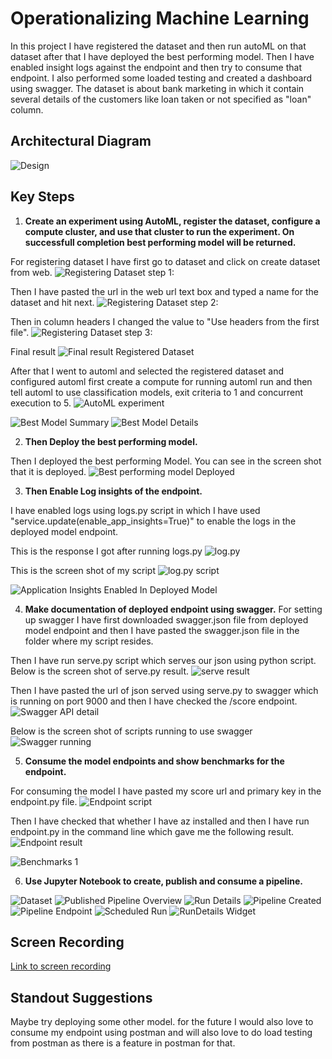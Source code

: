 

# Operationalizing Machine Learning

In this project I have registered the dataset and then run autoML on that dataset after that I have deployed the best performing model. Then I have enabled insight logs against the endpoint and then try to consume that endpoint. I also performed some loaded testing and created a dashboard using swagger. The dataset is about bank marketing in which it contain several details of the customers like loan taken or not specified as "loan" column.

## Architectural Diagram
![Design](https://github.com/Sabyh/nd00333_AZMLND_C2/blob/master/Architecture-diagram.jpg)


## Key Steps
1. **Create an experiment using AutoML, register the dataset, configure a compute cluster, and use that cluster to run the experiment. On successfull completion best performing model will be returned.**

For registering dataset I have first go to dataset and click on create dataset from web.
![Registering Dataset step 1:](https://github.com/Sabyh/nd00333_AZMLND_C2/blob/master/registered-dataset3.PNG)

Then I have pasted the url in the web url text box and typed a name for the dataset and hit next.
![Registering Dataset step 2:](https://github.com/Sabyh/nd00333_AZMLND_C2/blob/master/registered-dataset4.PNG)

Then in column headers I changed the value to "Use headers from the first file".
![Registering Dataset step 3:](https://github.com/Sabyh/nd00333_AZMLND_C2/blob/master/registered-dataset5.PNG)

Final result
![Final result Registered Dataset](https://github.com/Sabyh/nd00333_AZMLND_C2/blob/master/datasets.PNG)

After that I went to automl and selected the registered dataset and configured automl first create a compute for running automl run and then tell automl to use classification models, exit criteria to 1 and concurrent execution to 5.
![AutoML experiment](https://github.com/Sabyh/nd00333_AZMLND_C2/blob/master/experiment-completed.PNG)


![Best Model Summary](https://github.com/Sabyh/nd00333_AZMLND_C2/blob/master/4.PNG)
![Best Model Details](https://github.com/Sabyh/nd00333_AZMLND_C2/blob/master/5.PNG)

2. **Then Deploy the best performing model.**

Then I deployed the best performing Model. You can see in the screen shot that it is deployed.
![Best performing model Deployed](https://github.com/Sabyh/nd00333_AZMLND_C2/blob/master/best-performing-model.PNG)

3. **Then Enable Log insights of the endpoint.**

I have enabled logs using logs.py script in which I have used "service.update(enable_app_insights=True)" to enable the logs in the deployed model endpoint.

This is the response I got after running logs.py
![log.py](https://github.com/Sabyh/nd00333_AZMLND_C2/blob/master/logs-running.PNG)

This is the screen shot of my script
![log.py script](https://github.com/Sabyh/nd00333_AZMLND_C2/blob/master/enable-log.PNG)

![Application Insights Enabled In Deployed Model](https://github.com/Sabyh/nd00333_AZMLND_C2/blob/master/8.PNG)

4. **Make documentation of deployed endpoint using swagger.**
For setting up swagger I have first downloaded swagger.json file from deployed model endpoint and then I have pasted the swagger.json file in the folder where my script resides. 

Then I have run serve.py script which serves our json using python script. Below is the screen shot of serve.py result. 
![serve result](https://github.com/Sabyh/nd00333_AZMLND_C2/blob/master/swagger-json.PNG)

Then I have pasted the url of json served using serve.py to swagger which is running on port 9000 and then I have checked the /score endpoint.
![Swagger API detail](https://github.com/Sabyh/nd00333_AZMLND_C2/blob/master/swagger-info.PNG)

Below is the screen shot of scripts running to use swagger
![Swagger running](https://github.com/Sabyh/nd00333_AZMLND_C2/blob/master/swagger-running.PNG)


5. **Consume the model endpoints and show benchmarks for the endpoint.**

For consuming the model I have pasted my score url and primary key in the endpoint.py file.
![Endpoint script](https://github.com/Sabyh/nd00333_AZMLND_C2/blob/master/endpoint.PNG)

Then I have checked that whether I have az installed and then I have run endpoint.py in the command line which gave me the following result.
![Endpoint result](https://github.com/Sabyh/nd00333_AZMLND_C2/blob/master/endpoint2.PNG)


![Benchmarks 1](https://github.com/Sabyh/nd00333_AZMLND_C2/blob/master/12.PNG)

6. **Use Jupyter Notebook to create, publish and consume a pipeline.**

![Dataset](https://github.com/Sabyh/nd00333_AZMLND_C2/blob/master/2.PNG)
![Published Pipeline Overview](https://github.com/Sabyh/nd00333_AZMLND_C2/blob/master/pipeline-status3.PNG)
![Run Details](https://github.com/Sabyh/nd00333_AZMLND_C2/blob/master/15.PNG)
![Pipeline Created](https://github.com/Sabyh/nd00333_AZMLND_C2/blob/master/20.PNG)
![Pipeline Endpoint](https://github.com/Sabyh/nd00333_AZMLND_C2/blob/master/19.PNG)
![Scheduled Run](https://github.com/Sabyh/nd00333_AZMLND_C2/blob/master/21.PNG)
![RunDetails Widget](https://github.com/Sabyh/nd00333_AZMLND_C2/blob/master/runDetail.PNG)

## Screen Recording
[Link to screen recording](https://drive.google.com/file/d/11XMsGRz7bdQnORH0zpfNJrMTUQ9BNXD8/view)

## Standout Suggestions
Maybe try deploying some other model. for the future I would also love to consume my endpoint using postman and will also love to do load testing from postman as there is a feature in postman for that. 
